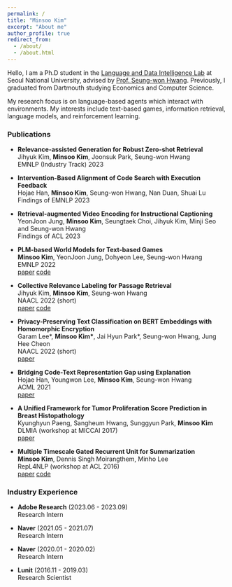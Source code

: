 ```yaml
---
permalink: /
title: "Minsoo Kim"
excerpt: "About me"
author_profile: true
redirect_from: 
  - /about/
  - /about.html
---
```


Hello, I am a Ph.D student in the [Language and Data Intelligence Lab](https://ldilab-snu.notion.site/) at Seoul National University, advised by [Prof. Seung-won Hwang](https://seungwonh.github.io/). Previously, I graduated from Dartmouth studying Economics and Computer Science.

My research focus is on language-based agents which interact with environments. My interests include text-based games, information retrieval, language models, and reinforcement learning.

### Publications
- **Relevance-assisted Generation for Robust Zero-shot Retrieval** <br/>
Jihyuk Kim, **Minsoo Kim**, Joonsuk Park, Seung-won Hwang <br/>
EMNLP (Industry Track) 2023 <br/>

- **Intervention-Based Alignment of Code Search with Execution Feedback** <br/>
Hojae Han, **Minsoo Kim**, Seung-won Hwang, Nan Duan, Shuai Lu <br/>
Findings of EMNLP 2023 <br/>

- **Retrieval-augmented Video Encoding for Instructional Captioning** <br/>
YeonJoon Jung, **Minsoo Kim**, Seungtaek Choi, Jihyuk Kim, Minji Seo and Seung-won Hwang <br/>
Findings of ACL 2023 <br/>

- **PLM-based World Models for Text-based Games** <br/>
**Minsoo Kim**, YeonJoon Jung, Dohyeon Lee, Seung-won Hwang <br/>
EMNLP 2022 <br/>
<a class="code" href="https://github.com/mnskim/awm-bart">paper</a>
<a class="code" href="https://github.com/mnskim/awm-bart">code</a>

- **Collective Relevance Labeling for Passage Retrieval** <br/>
Jihyuk Kim, **Minsoo Kim**, Seung-won Hwang <br/>
NAACL 2022 (short) <br/>
<a class="code" href="https://arxiv.org/abs/2205.03273">paper</a>
<a class="code" href="https://github.com/jihyukkim-nlp">code</a>

- **Privacy-Preserving Text Classification on BERT Embeddings with Homomorphic Encryption** <br/>
Garam Lee\*, **Minsoo Kim\***, Jai Hyun Park\*, Seung-won Hwang, Jung Hee Cheon <br/>
NAACL 2022 (short) <br/>
<a class="code" href="https://arxiv.org/abs/2210.02574">paper</a>

- **Bridging Code-Text Representation Gap using Explanation** <br/>
Hojae Han, Youngwon Lee, **Minsoo Kim**, Seung-won Hwang <br/>
ACML 2021 <br/>
<a class="code" href="https://proceedings.mlr.press/v157/han21a.html">paper</a>

- **A Unified Framework for Tumor Proliferation Score Prediction in Breast Histopathology** <br/>
Kyunghyun Paeng, Sangheum Hwang, Sunggyun Park, **Minsoo Kim** <br/>
DLMIA (workshop at MICCAI 2017) <br/>
<a class="code" href="https://arxiv.org/abs/1612.07180">paper</a>

- **Multiple Timescale Gated Recurrent Unit for Summarization** <br/>
**Minsoo Kim**, Dennis Singh Moirangthem, Minho Lee <br/>
RepL4NLP (workshop at ACL 2016) <br/>
<a class="code" href="https://arxiv.org/abs/1607.00718">paper</a>
<a class="code" href="https://github.com/dennissm/mtgru">code</a>

### Industry Experience
- **Adobe Research** (2023.06 - 2023.09) <br/>
Research Intern

- **Naver** (2021.05 - 2021.07) <br/>
Research Intern

- **Naver** (2020.01 - 2020.02) <br/>
Research Intern

- **Lunit** (2016.11 - 2019.03) <br/>
Research Scientist

